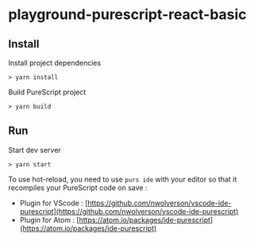 # playground-purescript-react-basic

## Install

Install project dependencies

```
> yarn install
```

Build PureScript project

```
> yarn build
```

## Run

Start dev server

```
> yarn start
```

To use hot-reload, you need to use `purs ide` with your editor so that it recompiles your PureScript code on save :

- Plugin for VScode : [https://github.com/nwolverson/vscode-ide-purescript](https://github.com/nwolverson/vscode-ide-purescript)
- Plugin for Atom : [https://atom.io/packages/ide-purescript](https://atom.io/packages/ide-purescript)
